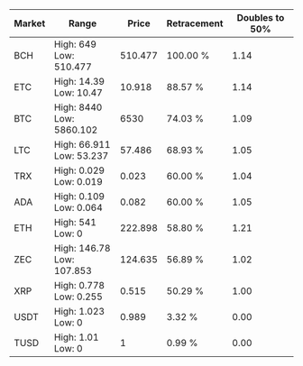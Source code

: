 | Market | Range | Price| Retracement | Doubles to 50% |
| --- | --- | --- | --- | --- |
| BCH | High: 649<br />Low: 510.477 | 510.477 | 100.00 % | 1.14 |
| ETC | High: 14.39<br />Low: 10.47 | 10.918 | 88.57 % | 1.14 |
| BTC | High: 8440<br />Low: 5860.102 | 6530 | 74.03 % | 1.09 |
| LTC | High: 66.911<br />Low: 53.237 | 57.486 | 68.93 % | 1.05 |
| TRX | High: 0.029<br />Low: 0.019 | 0.023 | 60.00 % | 1.04 |
| ADA | High: 0.109<br />Low: 0.064 | 0.082 | 60.00 % | 1.05 |
| ETH | High: 541<br />Low: 0 | 222.898 | 58.80 % | 1.21 |
| ZEC | High: 146.78<br />Low: 107.853 | 124.635 | 56.89 % | 1.02 |
| XRP | High: 0.778<br />Low: 0.255 | 0.515 | 50.29 % | 1.00 |
| USDT | High: 1.023<br />Low: 0 | 0.989 | 3.32 % | 0.00 |
| TUSD | High: 1.01<br />Low: 0 | 1 | 0.99 % | 0.00 |
